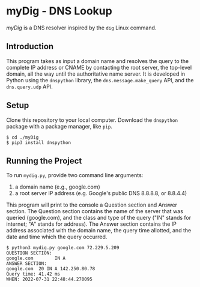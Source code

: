 # myDig - DNS Lookup
_myDig_ is a DNS resolver inspired by the `dig` Linux command. 


## Introduction
This program takes as input a domain name and resolves the query to the complete IP address or CNAME by contacting the root server, the top-level domain, all the way until the authoritative name server. It is developed in Python using the `dnspython` library, the `dns.message.make_query` API, and the `dns.query.udp` API.

## Setup
Clone this repository to your local computer. Download the `dnspython` package with a package manager, like `pip`.
```
$ cd ./myDig
$ pip3 install dnspython
```

## Running the Project
To run `mydig.py`, provide two command line arguments:

1. a domain name (e.g., google.com)
2. a root server IP address (e.g. Google's public DNS 8.8.8.8, or 8.8.4.4)

This program will print to the console a Question section and Answer section. The Question section contains the name of the server that was queried (google.com), and the class and type of the query ("IN" stands for internet; "A" stands for address). The Answer section contains the IP address associated with the domain name, the query time allotted, and the date and time which the query occurred.
```
$ python3 mydig.py google.com 72.229.5.209
QUESTION SECTION:
google.com        IN A
ANSWER SECTION:
google.com  20 IN A 142.250.80.78
Query time: 41.42 ms
WHEN: 2022-07-31 22:48:44.270095
```